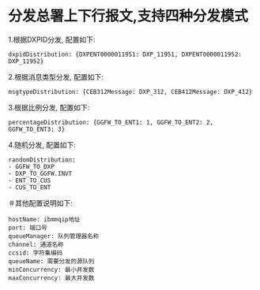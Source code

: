 # 分发总署上下行报文,支持四种分发模式 
1.根据DXPID分发, 配置如下:
```
dxpidDistribution: {DXPENT0000011951: DXP_11951, DXPENT0000011952: DXP_11952}
```
2.根据消息类型分发, 配置如下:
```
msgtypeDistribution: {CEB312Message: DXP_312, CEB412Message: DXP_412}
```
3.根据比例分发, 配置如下:
```
percentageDistribution: {GGFW_TO_ENT1: 1, GGFW_TO_ENT2: 2, GGFW_TO_ENT3: 3}
```
4.随机分发, 配置如下:
```
randomDistribution:
- GGFW_TO_DXP
- DXP_TO_GGFW.INVT
- ENT_TO_CUS
- CUS_TO_ENT
```

＃其他配置说明如下:
```
hostName: ibmmqip地址
port: 端口号
queueManager: 队列管理器名称
channel: 通道名称
ccsid: 字符集编码
queueName: 需要分发的源队列
minConcurrency: 最小并发数
maxConcurrency: 最大并发数
```
